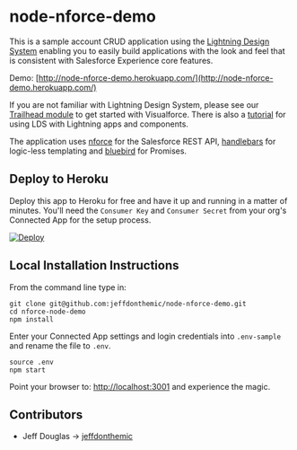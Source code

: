 # node-nforce-demo

This is a sample account CRUD application using the [Lightning Design System](https://www.lightningdesignsystem.com) enabling you to easily build applications with the look and feel that is consistent with Salesforce Experience core features.

Demo: [http://node-nforce-demo.herokuapp.com/](http://node-nforce-demo.herokuapp.com/)

If you are not familiar with Lightning Design System, please see our [Trailhead module](https://developer.salesforce.com/trailhead/module/lightning_design_system) to get started with Visualforce. There is also a [tutorial](https://github.com/ForceDotComLabs/sldsx/blob/master/tutorial/tutorial.md) for using LDS with Lightning apps and components.

The application uses [nforce](https://github.com/kevinohara80/nforce) for the Salesforce REST API, [handlebars](http://handlebarsjs.com/) for logic-less templating and [bluebird](https://github.com/petkaantonov/bluebird) for Promises.

## Deploy to Heroku

Deploy this app to Heroku for free and have it up and running in a matter of minutes.  You'll need the `Consumer Key` and `Consumer Secret` from your org's Connected App for the setup process.

[![Deploy](https://www.herokucdn.com/deploy/button.png)](https://heroku.com/deploy?template=https://github.com/jeffdonthemic/node-nforce-demo)

## Local Installation Instructions

From the command line type in:

```
git clone git@github.com:jeffdonthemic/node-nforce-demo.git
cd nforce-node-demo
npm install
```
Enter your Connected App settings and login credentials into `.env-sample` and rename the file to `.env`.

```
source .env
npm start
```

Point your browser to: [http://localhost:3001](http://localhost:3001) and experience the magic.

## Contributors
* Jeff Douglas -> [jeffdonthemic](https://github.com/jeffdonthemic)
